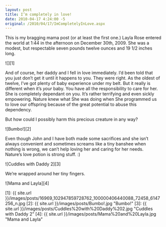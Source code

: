 ```yaml
---
layout: post
title: I’m completely in love!
date: 2010-04-17 4:24:00 -5
original: /2010/04/17/ImCompletelyInLove.aspx
---
```

This is my bragging mama post (or at least the first one.)  Layla Rose entered the world at 1:44 in the afternoon on December 30th, 2009.  She was a modest, but respectable seven pounds twelve ounces and 19 1/2 inches long.

![][1]

And of course, her daddy and I fell in love immediately.  I’d been told that you just don’t get it until it happens to you.  They were right.   As the oldest of twelve, I’ve got plenty of baby experience under my belt.  But it really is different when it’s *your* baby.  You have all the responsibility to care for her.  She is completely dependant on you.  It’s rather terrifying and even sickly empowering.  Nature knew what She was doing when She programmed us to love our offspring because of the great potential to abuse this dependency.

But how could I possibly harm this precious creature in any way?

![Bumbo!][2]

Even though John and I have both made some sacrifices and she isn’t always convenient and sometimes screams like a tiny banshee when nothing is wrong, we can’t help loving her and caring for her needs.  Nature’s love potion is strong stuff. :)

![Cuddles with Daddy 2][3]

We’re wrapped around her tiny fingers.

![Mama and Layla][4]

[1]: {{ site.url }}/images/posts/16969_102947859728762_100000406440088_72458_6147256_n.jpg
[2]: {{ site.url }}/images/posts/Bumbo!.jpg "Bumbo!"
[3]: {{ site.url }}/images/posts/Cuddles%20with%20Daddy%202.jpg "Cuddles with Daddy 2"
[4]: {{ site.url }}/images/posts/Mama%20and%20Layla.jpg "Mama and Layla"